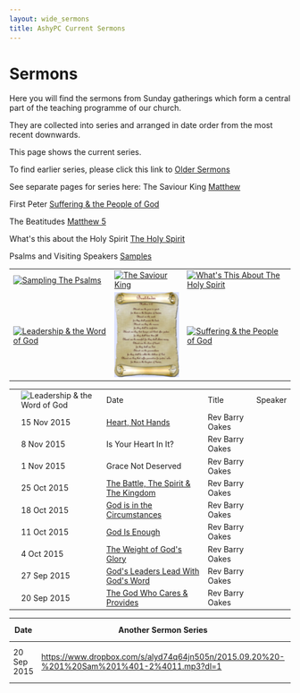 ```yaml
---
layout: wide_sermons
title: AshyPC Current Sermons
---
```


# Sermons

Here you will find the sermons from Sunday gatherings which form a central part of the teaching programme of our church.

They are collected into series and arranged in date order from the most recent downwards.

This page shows the current series.

To find earlier series, please click this link to [Older Sermons](/Sermons_Older.html)

See separate pages for series here:
The Saviour King [Matthew](Sermons_Matthew.html)

First Peter [Suffering &amp; the People of God](Sermons_Sumarno.html)

The Beatitudes [Matthew 5](Sermons_Beatitudes.html)

What's this about the Holy Spirit [The Holy Spirit](Sermons_Holy_Spirit.html)

Psalms and Visiting Speakers [Samples](Sermons_Samples.html)

<div id='sermons'> 
<table>
<tr>
<td><a href="Sermons_Samples.html"> <img src="https://www.dropbox.com/s/aftsicxvbkqxaae/psalms_300x225.png?raw=1" width="150" alt="Sampling The Psalms"></a></td>
<td><a href="Sermons_Matthew.html"> <img src="https://www.dropbox.com/s/2pxh6j0skfgh2qr/matthew_300x225.png?raw=1" width="150" alt="The Saviour King"></a></td>
<td><a href="Sermons_Holy_Spirit.html"> <img src="https://www.dropbox.com/s/jintl1q1a5pd0rp/The_Holy_Spirit_300.png?raw=1" width="150" alt="What's This About The Holy Spirit"></a></td>
</tr>
<tr>
<td><a href="Sermons_Leadership.html"> <img src="https://www.dropbox.com/s/webuzt2t95d6epu/Leadership_Word_300.png?raw=1" width="150" alt="Leadership &amp; the Word of God"></a></td>
<td><a href="Sermons_Beatitudes.html"> <img src="images/beatitudes2.jpg" width="150" alt="The Beatitudes"></a></td>
<td><a href="Sermons_Sumarno.html"> <img src="https://www.dropbox.com/s/8e3rxgiic3m9jdl/stone_cross_suffering_300.png?raw=1" width="150" alt="Suffering &amp; the People of God"></a></td>
</tr>
</table>
<center>
<table>
<th>
<td><img src="https://www.dropbox.com/s/webuzt2t95d6epu/Leadership_Word_300.png?raw=1" width="150" alt="Leadership &amp; the Word of God"></a></td><td>Date</td><td>Title</td><td>Speaker</td>
</th>
<tr>
    <td></td>
    <td>15 Nov 2015</td>
    <td><a href="https://www.dropbox.com/s/lzxgvznchvksh5m/2015.11.15%20-%201%20Sam%2015.mp3?dl=0">Heart, Not Hands</a></td>
    <td>Rev Barry Oakes</td>
</tr>

<tr>
    <td></td>
    <td>8 Nov 2015</td>
    <td>Is Your Heart In It?</td>
    <td>Rev Barry Oakes</td>
</tr>

<tr>
    <td></td>
    <td>1 Nov 2015</td>
    <td>Grace Not Deserved</td>
    <td>Rev Barry Oakes</td>
</tr>

<tr>
    <td></td>
    <td>25 Oct 2015</td>
    <td><a href="https://www.dropbox.com/s/ypmhtcg0fpdqd7d/2015-10-25%20-%201%20Sam%2010%4017-11%4015.mp3?dl=0">The Battle, The Spirit &amp; The Kingdom</a></td>
    <td>Rev Barry Oakes</td>
</tr>

<tr>
    <td></td>
    <td>18 Oct 2015</td>
    <td><a href="https://www.dropbox.com/s/5eislubnfwayhp6/2015.10.18%20-%201%20Sam%209%401-10%4016.mp3?dl=0">God is in the Circumstances</a></td>
    <td>Rev Barry Oakes</td>
</tr>

<tr>
    <td></td>
    <td>11 Oct 2015</td>
    <td><a href="https://www.dropbox.com/s/e9k3722p9v4ua0n/2015.10.11%20-%201%20Sam%208%401-22.mp3?dl=0">God Is Enough</a></td>
    <td>Rev Barry Oakes</td>
</tr>

<tr>
    <td></td>
    <td>4 Oct 2015</td>
    <td><a href="https://www.dropbox.com/s/erq22jjdzog9nsd/2015.10.04%20-%201%20Sam%204%401-7%4017.mp3?dl=0">The Weight of God's Glory</a></td>
    <td>Rev Barry Oakes</td>
</tr>

<tr>
    <td></td>
    <td>27 Sep 2015</td>
    <td><a href="https://www.dropbox.com/s/9ogp7plo6vpizkh/2015.09.27%20-%201%20Sam%202%4012-4%401.mp3?dl=0">God's Leaders Lead With God's Word</a></td>
    <td>Rev Barry Oakes</td>
</tr>

<tr>
    <td></td>
    <td>20 Sep 2015</td>
    <td><a href="https://www.dropbox.com/s/alyd74q64jn505n/2015.09.20%20-%201%20Sam%201%401-2%4011.mp3?dl=0">The God Who Cares & Provides</a></td>
    <td>Rev Barry Oakes</td>
</tr>

</table>
</center>

Date|Another Sermon Series| Another Title
----|---------------------|--------------
20 Sep 2015|<https://www.dropbox.com/s/alyd74q64jn505n/2015.09.20%20-%201%20Sam%201%401-2%4011.mp3?dl=1>|The God Who Cares & Provides
 
</div>
 